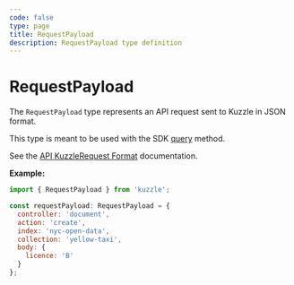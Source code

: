 ```yaml
---
code: false
type: page
title: RequestPayload
description: RequestPayload type definition
---
```


# RequestPayload

<SinceBadge version="2.8.0" />

The `RequestPayload` type represents an API request sent to Kuzzle in JSON format.

This type is meant to be used with the SDK [query](/sdk/js/7/core-classes/kuzzle/query) method.

See the [API KuzzleRequest Format](/core/2/guides/main-concepts/api#other-protocols) documentation.

**Example:**

```js
import { RequestPayload } from 'kuzzle';

const requestPayload: RequestPayload = {
  controller: 'document',
  action: 'create',
  index: 'nyc-open-data',
  collection: 'yellow-taxi',
  body: {
    licence: 'B'
  }
};
```
